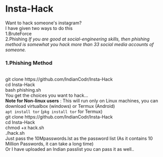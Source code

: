 # Insta-Hack
Want to hack someone's instagram?<br>
I have given two ways to do this<br>
1.BruteForce<br>
2.Phishing <i>If you are good at social-engineering skills, then phishing method is somewhat you hack more than 33 social media accounts of someone.</i>
<h3>1.Phishing Method</h3><br>
git clone https://github.com/IndianCodr/Insta-Hack<br>
cd Insta-Hack<br>
bash phishing.sh<br>
You get the choices you want to hack...<br>
<b>Note for Non-linux users</b> : This will run only on Linux machines, you can download virtualbox (windows) or Termux (Android)
<h32.BruteForce</h3><br>
<code>apt install tor</code> (<code>pkg install tor</code> for Termux)<br>
git clone https://github.com/IndianCodr/Insta-Hack<br>
cd Insta-Hack<br>
chmod +x hack.sh<br>
./hack.sh<br>
Just pass the 10Mpasswords.lst as the password list (As it contains 10 Million Passwords, it can take a long time)<br>
Or I have uploaded an Indian passlist you can pass it as well..
